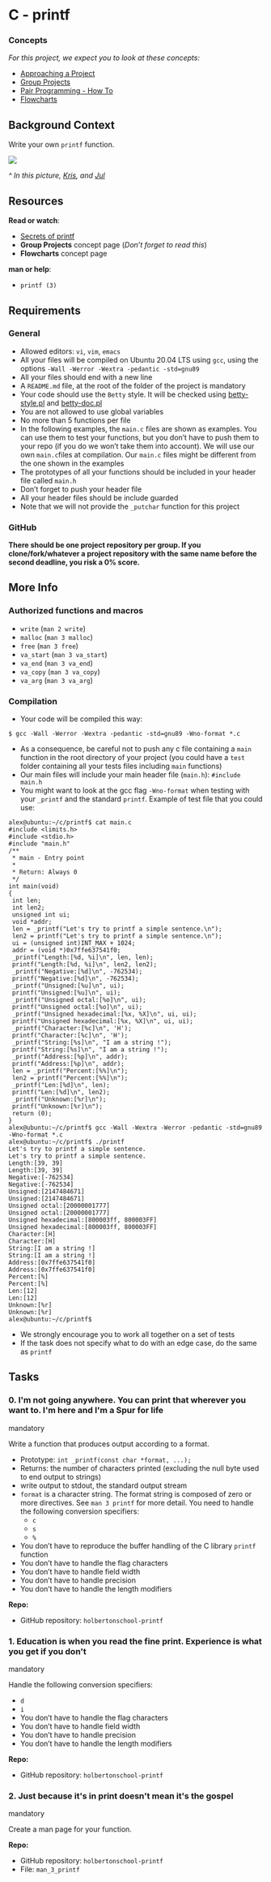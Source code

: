 <div>
<div data-react-class="projects/ProjectHeader" data-react-props="{&quot;metadata&quot;:{&quot;level&quot;:&quot;Master&quot;,&quot;author&quot;:&quot;Julien Barbier, co-founder \u0026 CEO&quot;,&quot;weight&quot;:5,&quot;task_level_review_type&quot;:&quot;Your score will be updated once you launch the project review.&quot;,&quot;correction&quot;:{&quot;released&quot;:true,&quot;requires_manual_correction&quot;:true},&quot;team&quot;:{&quot;in_team_of&quot;:2}},&quot;project&quot;:{&quot;completion&quot;:0.0,&quot;id&quot;:2167,&quot;index&quot;:0,&quot;isAccessible&quot;:true,&quot;isOptional&quot;:false,&quot;imagePath&quot;:&quot;/assets/pathway/004_color-d2fbcfb42ba7481834896ecc89a6f0ae65762b3c1096691dd0f820f7f29e3389.png&quot;,&quot;name&quot;:&quot;C - printf&quot;,&quot;score&quot;:{&quot;mandatory&quot;:0.0,&quot;optional&quot;:0.0},&quot;tasksCount&quot;:14},&quot;slackLink&quot;:null,&quot;tags&quot;:[],&quot;videoRoomLink&quot;:null}" data-react-cache-id="projects/ProjectHeader-0">
<div>
<div>
<div>
<h1>C - printf</h1>
</div>
</div>
</div>
</div>
</div>
<div>
<div>
<h3>Concepts</h3>
</div>
<div>
<p><em>For this project, we expect you to look at these concepts:</em></p>
<ul>
<li><a href="https://intranet.hbtn.io/concepts/881">Approaching a Project</a></li>
<li><a href="https://intranet.hbtn.io/concepts/893">Group Projects</a></li>
<li><a href="https://intranet.hbtn.io/concepts/894">Pair Programming - How To</a></li>
<li><a href="https://intranet.hbtn.io/concepts/895">Flowcharts</a></li>
</ul>
</div>
</div>
<div>
<div>
<h2>Background Context</h2>
<p>Write your own <code>printf</code> function.</p>
<p><img src="https://s3.eu-west-3.amazonaws.com/hbtn.intranet.project.files/holbertonschool-low_level_programming/228/printf.png" /></p>
<p><em>^ In this picture, <a title="Kris" href="https://intranet.hbtn.io/rltoken/9w8GUXXNHI-_Pb5kqdsQEQ" target="_blank" rel="noopener">Kris</a>, and <a title="Jul" href="https://intranet.hbtn.io/rltoken/QUvlq7E1jttx-t1TCckfHQ" target="_blank" rel="noopener">Jul</a></em></p>
<h2>Resources</h2>
<p><strong>Read or watch</strong>:</p>
<ul>
<li><a title="Secrets of printf" href="https://intranet.hbtn.io/rltoken/xVFYmqhB09g6odagWE5n_w" target="_blank" rel="noopener">Secrets of printf</a></li>
<li><strong>Group Projects</strong> concept page (<em>Don&rsquo;t forget to read this</em>)</li>
<li><strong>Flowcharts</strong> concept page</li>
</ul>
<p><strong>man or help</strong>:</p>
<ul>
<li><code>printf (3)</code></li>
</ul>
<h2>Requirements</h2>
<h3>General</h3>
<ul>
<li>Allowed editors: <code>vi</code>, <code>vim</code>, <code>emacs</code></li>
<li>All your files will be compiled on Ubuntu 20.04 LTS using <code>gcc</code>, using the options <code>-Wall -Werror -Wextra -pedantic -std=gnu89</code></li>
<li>All your files should end with a new line</li>
<li>A <code>README.md</code> file, at the root of the folder of the project is mandatory</li>
<li>Your code should use the <code>Betty</code> style. It will be checked using <a title="betty-style.pl" href="https://github.com/hs-hq/Betty/blob/master/betty-style.pl" target="_blank" rel="noopener">betty-style.pl</a> and <a title="betty-doc.pl" href="https://github.com/hs-hq/Betty/blob/master/betty-doc.pl" target="_blank" rel="noopener">betty-doc.pl</a></li>
<li>You are not allowed to use global variables</li>
<li>No more than 5 functions per file</li>
<li>In the following examples, the <code>main.c</code> files are shown as examples. You can use them to test your functions, but you don&rsquo;t have to push them to your repo (if you do we won&rsquo;t take them into account). We will use our own <code>main.c</code>files at compilation. Our <code>main.c</code> files might be different from the one shown in the examples</li>
<li>The prototypes of all your functions should be included in your header file called <code>main.h</code></li>
<li>Don&rsquo;t forget to push your header file</li>
<li>All your header files should be include guarded</li>
<li>Note that we will not provide the <code>_putchar</code> function for this project</li>
</ul>
<h3>GitHub</h3>
<p><strong>There should be one project repository per group. If you clone/fork/whatever a project repository with the same name before the second deadline, you risk a 0% score.</strong></p>
<h2>More Info</h2>
<h3>Authorized functions and macros</h3>
<ul>
<li><code>write</code> (<code>man 2 write</code>)</li>
<li><code>malloc</code> (<code>man 3 malloc</code>)</li>
<li><code>free</code> (<code>man 3 free</code>)</li>
<li><code>va_start</code> (<code>man 3 va_start</code>)</li>
<li><code>va_end</code> (<code>man 3 va_end</code>)</li>
<li><code>va_copy</code> (<code>man 3 va_copy</code>)</li>
<li><code>va_arg</code> (<code>man 3 va_arg</code>)</li>
</ul>
<h3>Compilation</h3>
<ul>
<li>Your code will be compiled this way:</li>
</ul>
<pre><code>$ gcc -Wall -Werror -Wextra -pedantic -std=gnu89 -Wno-format *.c
</code></pre>
<ul>
<li>As a consequence, be careful not to push any c file containing a <code>main</code> function in the root directory of your project (you could have a <code>test</code> folder containing all your tests files including <code>main</code> functions)</li>
<li>Our main files will include your main header file (<code>main.h</code>): <code>#include main.h</code></li>
<li>You might want to look at the gcc flag <code>-Wno-format</code> when testing with your <code>_printf</code> and the standard <code>printf</code>. Example of test file that you could use:</li>
</ul>
<pre><code>alex@ubuntu:~/c/printf$ cat main.c
#include &lt;limits.h&gt;
#include &lt;stdio.h&gt;
#include "main.h"
/**
 * main - Entry point
 *
 * Return: Always 0
 */
int main(void)
{
 int len;
 int len2;
 unsigned int ui;
 void *addr;
 len = _printf("Let's try to printf a simple sentence.\n");
 len2 = printf("Let's try to printf a simple sentence.\n");
 ui = (unsigned int)INT_MAX + 1024;
 addr = (void *)0x7ffe637541f0;
 _printf("Length:[%d, %i]\n", len, len);
 printf("Length:[%d, %i]\n", len2, len2);
 _printf("Negative:[%d]\n", -762534);
 printf("Negative:[%d]\n", -762534);
 _printf("Unsigned:[%u]\n", ui);
 printf("Unsigned:[%u]\n", ui);
 _printf("Unsigned octal:[%o]\n", ui);
 printf("Unsigned octal:[%o]\n", ui);
 _printf("Unsigned hexadecimal:[%x, %X]\n", ui, ui);
 printf("Unsigned hexadecimal:[%x, %X]\n", ui, ui);
 _printf("Character:[%c]\n", 'H');
 printf("Character:[%c]\n", 'H');
 _printf("String:[%s]\n", "I am a string !");
 printf("String:[%s]\n", "I am a string !");
 _printf("Address:[%p]\n", addr);
 printf("Address:[%p]\n", addr);
 len = _printf("Percent:[%%]\n");
 len2 = printf("Percent:[%%]\n");
 _printf("Len:[%d]\n", len);
 printf("Len:[%d]\n", len2);
 _printf("Unknown:[%r]\n");
 printf("Unknown:[%r]\n");
 return (0);
}
alex@ubuntu:~/c/printf$ gcc -Wall -Wextra -Werror -pedantic -std=gnu89 -Wno-format *.c
alex@ubuntu:~/c/printf$ ./printf
Let's try to printf a simple sentence.
Let's try to printf a simple sentence.
Length:[39, 39]
Length:[39, 39]
Negative:[-762534]
Negative:[-762534]
Unsigned:[2147484671]
Unsigned:[2147484671]
Unsigned octal:[20000001777]
Unsigned octal:[20000001777]
Unsigned hexadecimal:[800003ff, 800003FF]
Unsigned hexadecimal:[800003ff, 800003FF]
Character:[H]
Character:[H]
String:[I am a string !]
String:[I am a string !]
Address:[0x7ffe637541f0]
Address:[0x7ffe637541f0]
Percent:[%]
Percent:[%]
Len:[12]
Len:[12]
Unknown:[%r]
Unknown:[%r]
alex@ubuntu:~/c/printf$
</code></pre>
<ul>
<li>We strongly encourage you to work all together on a set of tests</li>
<li>If the task does not specify what to do with an edge case, do the same as <code>printf</code></li>
</ul>
</div>
</div>
<h2>Tasks</h2>
<div data-role="task20025" data-position="1">
<div>
<div>
<h3>0. I'm not going anywhere. You can print that wherever you want to. I'm here and I'm a Spur for life</h3>
<div>mandatory</div>
</div>
<div>
<p>Write a function that produces output according to a format.</p>
<ul>
<li>Prototype: <code>int _printf(const char *format, ...);</code></li>
<li>Returns: the number of characters printed (excluding the null byte used to end output to strings)</li>
<li>write output to stdout, the standard output stream</li>
<li><code>format</code> is a character string. The format string is composed of zero or more directives. See <code>man 3 printf</code> for more detail. You need to handle the following conversion specifiers:
<ul>
<li><code>c</code></li>
<li><code>s</code></li>
<li><code>%</code></li>
</ul>
</li>
<li>You don&rsquo;t have to reproduce the buffer handling of the C library <code>printf</code> function</li>
<li>You don&rsquo;t have to handle the flag characters</li>
<li>You don&rsquo;t have to handle field width</li>
<li>You don&rsquo;t have to handle precision</li>
<li>You don&rsquo;t have to handle the length modifiers</li>
</ul>
</div>
<div>
<div>
<p><strong>Repo:</strong></p>
<ul>
<li>GitHub repository: <code>holbertonschool-printf</code></li>
</ul>
</div>
</div>
<div>
<div>
</div>
</div>
</div>
</div>
<div data-role="task20040" data-position="2">
<div>
<div>
<h3>1. Education is when you read the fine print. Experience is what you get if you don't</h3>
<div>mandatory</div>
</div>
<div>
<p>Handle the following conversion specifiers:</p>
<ul>
<li><code>d</code></li>
<li><code>i</code></li>
<li>You don&rsquo;t have to handle the flag characters</li>
<li>You don&rsquo;t have to handle field width</li>
<li>You don&rsquo;t have to handle precision</li>
<li>You don&rsquo;t have to handle the length modifiers</li>
</ul>
</div>
<div>
<div>
<p><strong>Repo:</strong></p>
<ul>
<li>GitHub repository: <code>holbertonschool-printf</code></li>
</ul>
</div>
</div>
<div>
<div>
</div>
</div>
</div>
</div>
<div data-role="task20026" data-position="3">
<div>
<div>
<h3>2. Just because it's in print doesn't mean it's the gospel</h3>
<div>mandatory</div>
</div>
<div>
<p>Create a man page for your function.</p>
</div>
<div>
<div>
<p><strong>Repo:</strong></p>
<ul>
<li>GitHub repository: <code>holbertonschool-printf</code></li>
<li>File: <code>man_3_printf</code></li>
</ul>
</div>
</div>
</div>
</div>